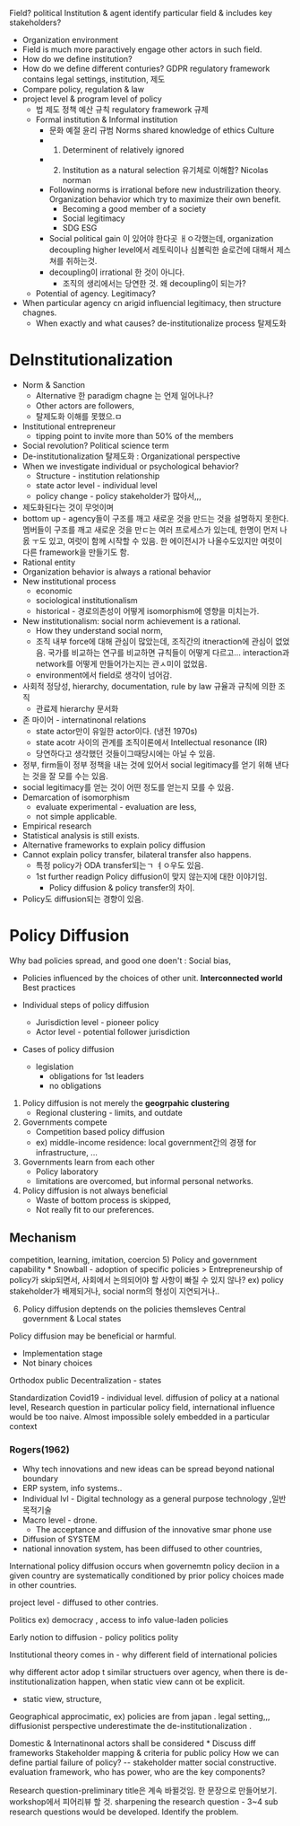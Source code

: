 Field? 
political
Institution & agent 
identify particular field & includes key stakeholders? 
* Organization environment 
* Field is much more paractively engage other actors in such field. 
* How do we define institution? 
* How do we define different conturies? GDPR regulatory framework contains legal settings, institution, 제도 
* Compare policy, regulation & law
* project level & program level of policy 
	* 법 제도 정책 예산 규칙 regulatory framework 규제 
	* Formal institution & Informal institution 
		* 문화 예절 윤리 규범 Norms shared knowledge of ethics Culture 
		* 1. Determinent of relatively ignored
		* 2. Institution as a natural selection 유기체로 이해함? Nicolas norman 
		* Following norms is irrational before new industrilization theory. Organization behavior which try to maximize their own benefit. 
			* Becoming a good member of a society
			* Social legitimacy 
			* SDG ESG 
		* Social political gain 이 있어야 한다곳 ㅐㅇ각했는데, organization decoupling higher level에서 레토릭이나 심볼릭한 슬로건에 대해서 제스쳐를 취하는것. 
		* decoupling이 irrational 한 것이 아니다. 
			* 조직의 생리에서는 당연한 것. 왜 decoupling이 되는가? 
	* Potential of agency. Legitimacy? 
* When particular agency cn arigid influencial legitimacy, then structure chagnes. 
	* When exactly and what causes? de-institutionalize process 탈제도화 

# DeInstitutionalization 
* Norm & Sanction 
	* Alternative 한 paradigm chagne 는 언제 일어나나? 
	* Other actors are followers, 
	* 탈제도화 이해를 못했으.ㅁ 
* Institutional entrepreneur 
	* tipping point to invite more than 50% of the members 
* Social revolution? Political science term 
* De-institutionalization 탈제도화 : Organizational perspective 
* When we investigate individual or psychological behavior? 
	* Structure - institution relationship 
	* state actor level - individual level 
	* policy change - policy stakeholder가 많아서,,, 
* 제도화된다는 것이 무엇이며 
* bottom up - agency들이 구조를 깨고 새로운 것을 만드는 것을 설명하지 못한다. 멤버들이 구조를 깨고 새로운 것을 만ㄷ는 여러 프로세스가 있는데, 한명이 먼저 나옰 ㅜ도 있고, 여럿이 함께 시작할 수 있음. 한 에이전시가 나올수도있지만 여럿이 다른 framework을 만들기도 함. 
* Rational entity 
* Organization behavior is always a rational behavior 
* New institutional process
	* economic 
	* sociological institutionalism
	* historical - 경로의존성이 어떻게 isomorphism에 영향을 미치는가. 
* New institutionalism: social norm achievement is a rational. 
	* How they understand social norm, 
	* 조직 내부 force에 대해 관심이 많았는데, 조직간의 itneraction에 관심이 없었음. 국가를 비교하는 연구를 비교하면 규칙들이 어떻게 다르고... interaction과 network를 어떻게 만들어가는지는 관ㅅ미이 없었음. 
	* environment에서 field로 생각이 넘어감. 
* 사회적 정당성, hierarchy, documentation, rule by law 규율과 규칙에 의한 조직 
	* 관료제 hierarchy 문서화 
* 존 마이어 - internatinonal relations
	* state actor만이 유일한 actor이다. (냉전 1970s)
	* state acotr 사이의 관계를 조직이론에서 Intellectual resonance (IR)
	* 당연하다고 생각했던 것들이그때당시에는 아닐 수 있음. 
* 정부, firm들이 정부 정책을 내는 것에 있어서 social legitimacy를 얻기 위해 낸다는 것을 잘 모를 수는 있음. 
* social legitimacy를 얻는 것이 어떤 정도를 얻는지 모를 수 있음. 
* Demarcation of isomorphism 
	* evaluate experimental - evaluation are less, 
	* not simple applicable. 
* Empirical research 
* Statistical analysis is still exists. 
* Alternative frameworks to explain policy diffusion 
* Cannot explain policy transfer, bilateral transfer also happens. 
	* 특정 policy가 ODA transfer되는ㄱ ㅕㅇ우도 있음. 
	* 1st further readign Policy diffusion이 맞지 않는지에 대한 이야기임. 
		* Policy diffusion & policy transfer의 차이. 
* Policy도 diffusion되는 경향이 있음. 


# Policy Diffusion
Why bad policies spread, and good one doen't : Social bias, 
* Policies influenced by the choices of other unit. 
**Interconnected world**
Best practices 

* Individual steps of policy diffusion 
	* Jurisdiction level - pioneer policy
	* Actor level - potential follower jurisdiction 
* Cases of policy diffusion 
	* legislation 
		* obligations for 1st leaders
		* no obligations 
1) Policy diffusion is not merely the **geogrpahic clustering**
	* Regional clustering - limits, and outdate 
2) Governments compete
	* Competition based policy diffusion
	* ex) middle-income residence: local government간의 경쟁 for infrastructure, ... 
3) Governments learn from each other
	* Policy laboratory 
	* limitations are overcomed, but informal personal networks. 
4) Policy diffusion is not always beneficial 
	* Waste of bottom process is skipped, 
	* Not really fit to our preferences. 

## Mechanism 
competition, learning, imitation, coercion 
5) Policy and government capability
	* Snowball - adoption of specific policies
	> Entrepreneurship of policy가 skip되면서, 사회에서 논의되어야 할 사항이 빠질 수 있지 않나? ex) policy stakeholder가 배제되거나, social norm의 형성이 지연되거나.. 
	
6) Policy diffusion deptends on the policies themsleves
 Central government & Local states 

Policy diffusion may be beneficial or harmful. 
* Implementation stage 
* Not binary choices 


Orthodox public 
Decentralization - states 


Standardization 
Covid19 - individual level. 
diffusion of policy at a national level, 
Research question in particular policy field, international influence would be too naive. Almost impossible solely embedded in a particular context 


### Rogers(1962)
* Why tech innovations and new ideas can be spread beyond national boundary 
* ERP system, info systems.. 
* Individual lvl - Digital technology as a general purpose technology ,일반목적기술 
* Macro level - drone. 
	* The acceptance and diffusion of the innovative smar phone use
* Diffusion of SYSTEM 
* national innovation system, has been diffused to other countries, 


International policy diffusion occurs when governemtn policy deciion in a given country are systematically conditioned by prior policy choices made in other countries. 


project level - diffused to other contries. 

Politics ex) democracy , access to info  value-laden policies

Early notion to diffusion - policy politics polity 



Institutional theory comes in - why different field of international policies 

why different actor adop t similar structuers over agency, when there is de-institutionalization happen, when static view cann ot be explicit. 
- static view, structure, 

Geographical approcimatic, ex) policies are from japan . legal setting,,, 
diffusionist perspective underestimate the de-institutionalization .

Domestic & Internatinonal actors shall be considered
	* Discuss diff frameworks 
Stakeholder mapping & criteria for public policy 
How we can define partial failure of policy? -- stakeholder matter
social constructive. evaluation framework, who has power, who are the key components? 

Research question-preliminary title은 계속 바뀔것임. 한 문장으로 만들어보기. workshop에서 피어리뷰 할 것. sharpening the research question - 3~4 sub research questions would be developed. 
Identify the problem. 